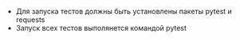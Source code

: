 - Для запуска тестов должны быть установлены пакеты pytest и requests
- Запуск всех тестов выполянется командой pytest
